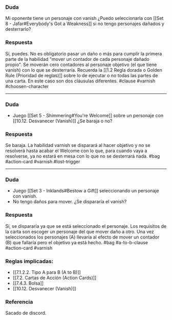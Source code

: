 ### Duda
Mi oponente tiene un personaje con vanish ¿Puedo seleccionarla con [[Set 8 - Jafar#Everybody's Got a Weakness]] si no tengo personajes dañados y desterrarlo?

### Respuesta
Sí, puedes. No es obligatorio pasar un daño o más para cumplir la primera parte de la habilidad "mover un contador de cada personaje dañado propio". Se moverán cero contadores al personaje objetivo (el que tiene vanish) con lo que se desterraría.
Recuerda la [[1.2 Regla dorada o Golden Rule (Prioridad de reglas)]] sobre lo de ejecutar o no todas las partes de una carta. En este caso son dos cláusulas diferentes.
#clause #varnish #choosen-character

---
### Duda
- Juego [[Set 5 - Shimmering#You're Welcome]] sobre un personaje con [[10.12. Desvanecer (Vanish)]] ¿Se baraja o no?
### Respuesta
Se baraja. La habilidad varnish se disparará al hacer objetivo y no se resolverá hasta acabar el Welcome con lo que, para cuando vaya a resolverse, ya no estará en mesa con lo que no se desterrará nada.
#bag #action-card #varnish #lost-trigger

---
### Duda
- Juego [[Set 3 - Inklands#Bestow a Gift]] seleccionando un personaje con vanish.
- No tengo daños para mover.
¿Se dispararía el vanish?
### Respuesta
Sí, se dispararía ya que se está seleccionado el personaje. Los requisitos de la carta son escoger un personaje del que mover daño a otro.  Una vez seleccionados los personajes (A) llevaría al efecto de mover un contador (B) que fallaría pero el objetivo ya está hecho.
#bag #a-to-b-clause #action-card #varnish 
### Reglas implicadas:
- [[7.1.2.2. Tipo A para B (A to B)]]
- [[7.2. Cartas de Acción (Action Cards)]]
- [[7.4.3. Bolsa]]
- [[10.12. Desvanecer (Vanish)]]
### Referencia
Sacado de discord.

